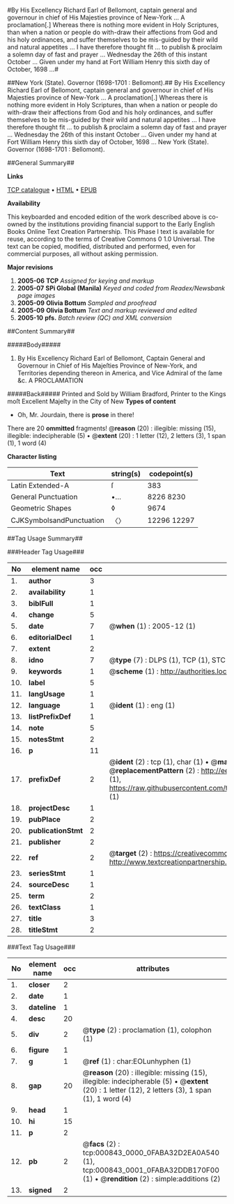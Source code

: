 #By His Excellency Richard Earl of Bellomont, captain general and governour in chief of His Majesties province of New-York ... A proclamation[.] Whereas there is nothing more evident in Holy Scriptures, than when a nation or people do with-draw their affections from God and his holy ordinances, and suffer themselves to be mis-guided by their wild and natural appetites ... I have therefore thought fit ... to publish & proclaim a solemn day of fast and prayer ... Wednesday the 26th of this instant October ... Given under my hand at Fort William Henry this sixth day of October, 1698 ...#

##New York (State). Governor (1698-1701 : Bellomont).##
By His Excellency Richard Earl of Bellomont, captain general and governour in chief of His Majesties province of New-York ... A proclamation[.] Whereas there is nothing more evident in Holy Scriptures, than when a nation or people do with-draw their affections from God and his holy ordinances, and suffer themselves to be mis-guided by their wild and natural appetites ... I have therefore thought fit ... to publish & proclaim a solemn day of fast and prayer ... Wednesday the 26th of this instant October ... Given under my hand at Fort William Henry this sixth day of October, 1698 ...
New York (State). Governor (1698-1701 : Bellomont).

##General Summary##

**Links**

[TCP catalogue](http://www.ota.ox.ac.uk/tcp/)  • 
[HTML](http://tei.it.ox.ac.uk/tcp/Texts-HTML/free/N00/N00697.html)  • 
[EPUB](http://tei.it.ox.ac.uk/tcp/Texts-EPUB/free/N00/N00697.epub)

**Availability**

This keyboarded and encoded edition of the
	       work described above is co-owned by the institutions
	       providing financial support to the Early English Books
	       Online Text Creation Partnership. This Phase I text is
	       available for reuse, according to the terms of Creative
	       Commons 0 1.0 Universal. The text can be copied,
	       modified, distributed and performed, even for
	       commercial purposes, all without asking permission.

**Major revisions**

1. __2005-06__ __TCP__ *Assigned for keying and markup*
1. __2005-07__ __SPi Global (Manila)__ *Keyed and coded from Readex/Newsbank page images*
1. __2005-09__ __Olivia Bottum__ *Sampled and proofread*
1. __2005-09__ __Olivia Bottum__ *Text and markup reviewed and edited*
1. __2005-10__ __pfs.__ *Batch review (QC) and XML conversion*

##Content Summary##

#####Body#####

1.  By His Excellency Richard Earl of Bellomont, Captain General and Governour in Chief of His Majeſties Province of New-York, and Territories depending thereon in America, and Vice Admiral of the ſame &c. A PROCLAMATION

#####Back#####
Printed and Sold by William Bradford, Printer to the Kings moſt Excellent Majeſty in the City of New
**Types of content**

  * Oh, Mr. Jourdain, there is **prose** in there!

There are 20 **ommitted** fragments! 
 @__reason__ (20) : illegible: missing (15), illegible: indecipherable (5)  •  @__extent__ (20) : 1 letter (12), 2 letters (3), 1 span (1), 1 word (4)

**Character listing**


|Text|string(s)|codepoint(s)|
|---|---|---|
|Latin Extended-A|ſ|383|
|General Punctuation|•…|8226 8230|
|Geometric Shapes|◊|9674|
|CJKSymbolsandPunctuation|〈〉|12296 12297|

##Tag Usage Summary##

###Header Tag Usage###

|No|element name|occ|attributes|
|---|---|---|---|
|1.|__author__|3||
|2.|__availability__|1||
|3.|__biblFull__|1||
|4.|__change__|5||
|5.|__date__|7| @__when__ (1) : 2005-12 (1)|
|6.|__editorialDecl__|1||
|7.|__extent__|2||
|8.|__idno__|7| @__type__ (7) : DLPS (1), TCP (1), STC (2), NOTIS (1), IMAGE-SET (1), EVANS-CITATION (1)|
|9.|__keywords__|1| @__scheme__ (1) : http://authorities.loc.gov/ (1)|
|10.|__label__|5||
|11.|__langUsage__|1||
|12.|__language__|1| @__ident__ (1) : eng (1)|
|13.|__listPrefixDef__|1||
|14.|__note__|5||
|15.|__notesStmt__|2||
|16.|__p__|11||
|17.|__prefixDef__|2| @__ident__ (2) : tcp (1), char (1)  •  @__matchPattern__ (2) : ([0-9\-]+):([0-9IVX]+) (1), (.+) (1)  •  @__replacementPattern__ (2) : http://eebo.chadwyck.com/downloadtiff?vid=$1&page=$2 (1), https://raw.githubusercontent.com/textcreationpartnership/Texts/master/tcpchars.xml#$1 (1)|
|18.|__projectDesc__|1||
|19.|__pubPlace__|2||
|20.|__publicationStmt__|2||
|21.|__publisher__|2||
|22.|__ref__|2| @__target__ (2) : https://creativecommons.org/publicdomain/zero/1.0/ (1), http://www.textcreationpartnership.org/docs/. (1)|
|23.|__seriesStmt__|1||
|24.|__sourceDesc__|1||
|25.|__term__|2||
|26.|__textClass__|1||
|27.|__title__|3||
|28.|__titleStmt__|2||


###Text Tag Usage###

|No|element name|occ|attributes|
|---|---|---|---|
|1.|__closer__|2||
|2.|__date__|1||
|3.|__dateline__|1||
|4.|__desc__|20||
|5.|__div__|2| @__type__ (2) : proclamation (1), colophon (1)|
|6.|__figure__|1||
|7.|__g__|1| @__ref__ (1) : char:EOLunhyphen (1)|
|8.|__gap__|20| @__reason__ (20) : illegible: missing (15), illegible: indecipherable (5)  •  @__extent__ (20) : 1 letter (12), 2 letters (3), 1 span (1), 1 word (4)|
|9.|__head__|1||
|10.|__hi__|15||
|11.|__p__|2||
|12.|__pb__|2| @__facs__ (2) : tcp:000843_0000_0FABA32D2EA0A540 (1), tcp:000843_0001_0FABA32DDB170F00 (1)  •  @__rendition__ (2) : simple:additions (2)|
|13.|__signed__|2||
